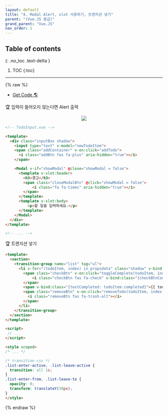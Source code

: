 ```yaml
---
layout: default
title: "4. Modal Alert, slot 사용하기, 트렌지션 넣기"
parent: "(Vue.JS 중급)"
grand_parent: "Vue.JS"
nav_order: 1
---
```


## Table of contents
{: .no_toc .text-delta }

1. TOC
{:toc}

---

{% raw %}

* [Get Code 🌎](https://github.com/EasyCoding-7/vue-3.0-intermidiate/tree/InsertModalAlert)

🏆 입력이 들어오지 않는다면 Alert 출력

<p align="center">
  <img src="https://taehyungs-programming-blog.github.io/blog/assets/images/vuejs/2.VueJS_InterM/2.VueJS_InterM-4-1.png"/>
</p>

```html
<!-- TodoInput.vue -->

<template>
  <div class="inputBox shadow">
    <input type="text" v-model="newTodoItem">
    <span class="addContainer" v-on:click="addTodo">
      <i class="addBtn fas fa-plus" aria-hidden="true"></i>
    </span>

    <Modal v-if="showModal" @close="showModal = false">
      <template v-slot:header>
        <h3>경고</h3>
        <span class="closeModalBtn" @click="showModal = false">
            <i class="fa fa-times" aria-hidden="true"></i>
        </span>
      </template>
      <template v-slot:body>
          <p>할 일을 입력하세요.</p>
      </template>
    </Modal>
  </div>
</template>

<!-- ... -->
```

🏆 트렌지션 넣기

```html
<template>
  <section>
    <transition-group name="list" tag="ul">
      <li v-for="(todoItem, index) in propsdata" class="shadow" v-bind:key="todoItem.item">
        <span class="checkBtn" v-on:click="toggleComplete(todoItem, index)">
            <i class="checkBtn fas fa-check" v-bind:class="{checkBtnCompleted: todoItem.completed}"></i>
        </span>
        <span v-bind:class="{textCompleted: todoItem.completed}">{{ todoItem.item }}</span>
        <span class="removeBtn" v-on:click="removeTodo(todoItem, index)">
          <i class="removeBtn fas fa-trash-alt"></i>
        </span>
      </li>
    </transition-group>
  </section>
</template>

<script>
 // ...
</script>

<style scoped>
/* ... */

/* transition css */
.list-enter-active, .list-leave-active {
  transition: all 1s;
}
.list-enter-from, .list-leave-to {
  opacity: 0;
  transform: translateY(30px);
}
</style>
```

{% endraw %}